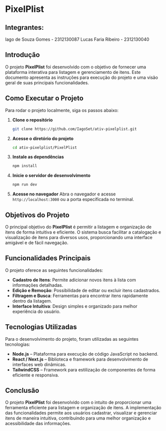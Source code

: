 # PixelPlist

## Integrantes:

Iago de Souza Gomes - 2312130087
Lucas Faria Ribeiro - 2312130040

## Introdução

O projeto **PixelPlist** foi desenvolvido  com o objetivo de fornecer uma plataforma interativa para listagem e gerenciamento de itens. Este documento apresenta as instruções para execução do projeto e uma visão geral de suas principais funcionalidades.

## Como Executar o Projeto

Para rodar o projeto localmente, siga os passos abaixo:

1. **Clone o repositório**
   ```sh
   git clone https://github.com/IagoSet/ativ-pixelplist.git
   ```
2. **Acesse o diretório do projeto**
   ```sh
   cd ativ-pixelplist/PixelPlist
   ```
3. **Instale as dependências**
   ```sh
   npm install
   ```
4. **Inicie o servidor de desenvolvimento**
   ```sh
   npm run dev
   ```
5. **Acesse no navegador**
   Abra o navegador e acesse `http://localhost:3000` ou a porta especificada no terminal.

## Objetivos do Projeto

O principal objetivo do **PixelPlist** é permitir a listagem e organização de itens de forma intuitiva e eficiente. O sistema busca facilitar a catalogação e visualização de itens para diversos usos, proporcionando uma interface amigável e de fácil navegação.

## Funcionalidades Principais

O projeto oferece as seguintes funcionalidades:

- **Cadastro de Itens**: Permite adicionar novos itens à lista com informações detalhadas.
- **Edição e Remoção**: Possibilidade de editar ou excluir itens cadastrados.
- **Filtragem e Busca**: Ferramentas para encontrar itens rapidamente dentro da listagem.
- **Interface Intuitiva**: Design simples e organizado para melhor experiência do usuário.

## Tecnologias Utilizadas

Para o desenvolvimento do projeto, foram utilizadas as seguintes tecnologias:

- **Node.js** – Plataforma para execução de código JavaScript no backend.
- **React / Next.js** – Biblioteca e framework para desenvolvimento de interfaces web dinâmicas.
- **TailwindCSS** – Framework para estilização de componentes de forma eficiente e responsiva.

## Conclusão

O projeto **PixelPlist** foi desenvolvido com o intuito de proporcionar uma ferramenta eficiente para listagem e organização de itens. A implementação das funcionalidades permite aos usuários cadastrar, visualizar e gerenciar itens de maneira intuitiva, contribuindo para uma melhor organização e acessibilidade das informações.

##

